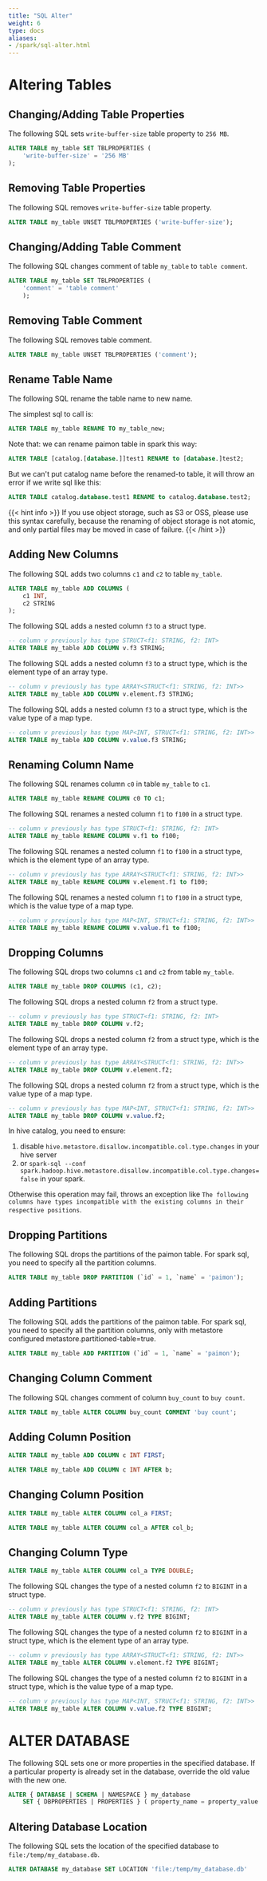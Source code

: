 ```yaml
---
title: "SQL Alter"
weight: 6
type: docs
aliases:
- /spark/sql-alter.html
---
```

<!--
Licensed to the Apache Software Foundation (ASF) under one
or more contributor license agreements.  See the NOTICE file
distributed with this work for additional information
regarding copyright ownership.  The ASF licenses this file
to you under the Apache License, Version 2.0 (the
"License"); you may not use this file except in compliance
with the License.  You may obtain a copy of the License at

  http://www.apache.org/licenses/LICENSE-2.0

Unless required by applicable law or agreed to in writing,
software distributed under the License is distributed on an
"AS IS" BASIS, WITHOUT WARRANTIES OR CONDITIONS OF ANY
KIND, either express or implied.  See the License for the
specific language governing permissions and limitations
under the License.
-->

# Altering Tables

## Changing/Adding Table Properties

The following SQL sets `write-buffer-size` table property to `256 MB`.

```sql
ALTER TABLE my_table SET TBLPROPERTIES (
    'write-buffer-size' = '256 MB'
);
```

## Removing Table Properties

The following SQL removes `write-buffer-size` table property.

```sql
ALTER TABLE my_table UNSET TBLPROPERTIES ('write-buffer-size');
```

##  Changing/Adding Table Comment

The following SQL changes comment of table `my_table` to `table comment`.

```sql
ALTER TABLE my_table SET TBLPROPERTIES (
    'comment' = 'table comment'
    );
```

## Removing Table Comment

The following SQL removes table comment.

```sql
ALTER TABLE my_table UNSET TBLPROPERTIES ('comment');
```

## Rename Table Name

The following SQL rename the table name to new name.

The simplest sql to call is:
```sql
ALTER TABLE my_table RENAME TO my_table_new;
```

Note that: we can rename paimon table in spark this way:
```sql
ALTER TABLE [catalog.[database.]]test1 RENAME to [database.]test2;
```
But we can't put catalog name before the renamed-to table, it will throw an error if we write sql like this:
```sql
ALTER TABLE catalog.database.test1 RENAME to catalog.database.test2;
```

{{< hint info >}}
If you use object storage, such as S3 or OSS, please use this syntax carefully, because the renaming of object storage is not atomic, and only partial files may be moved in case of failure.
{{< /hint >}}

## Adding New Columns

The following SQL adds two columns `c1` and `c2` to table `my_table`.

```sql
ALTER TABLE my_table ADD COLUMNS (
    c1 INT,
    c2 STRING
);
```

The following SQL adds a nested column `f3` to a struct type.

```sql
-- column v previously has type STRUCT<f1: STRING, f2: INT>
ALTER TABLE my_table ADD COLUMN v.f3 STRING;
```

The following SQL adds a nested column `f3` to a struct type, which is the element type of an array type.

```sql
-- column v previously has type ARRAY<STRUCT<f1: STRING, f2: INT>>
ALTER TABLE my_table ADD COLUMN v.element.f3 STRING;
```

The following SQL adds a nested column `f3` to a struct type, which is the value type of a map type.

```sql
-- column v previously has type MAP<INT, STRUCT<f1: STRING, f2: INT>>
ALTER TABLE my_table ADD COLUMN v.value.f3 STRING;
```

## Renaming Column Name

The following SQL renames column `c0` in table `my_table` to `c1`.

```sql
ALTER TABLE my_table RENAME COLUMN c0 TO c1;
```

The following SQL renames a nested column `f1` to `f100` in a struct type.

```sql
-- column v previously has type STRUCT<f1: STRING, f2: INT>
ALTER TABLE my_table RENAME COLUMN v.f1 to f100;
```

The following SQL renames a nested column `f1` to `f100` in a struct type, which is the element type of an array type.

```sql
-- column v previously has type ARRAY<STRUCT<f1: STRING, f2: INT>>
ALTER TABLE my_table RENAME COLUMN v.element.f1 to f100;
```

The following SQL renames a nested column `f1` to `f100` in a struct type, which is the value type of a map type.

```sql
-- column v previously has type MAP<INT, STRUCT<f1: STRING, f2: INT>>
ALTER TABLE my_table RENAME COLUMN v.value.f1 to f100;
```

## Dropping Columns

The following SQL drops two columns `c1` and `c2` from table `my_table`.

```sql
ALTER TABLE my_table DROP COLUMNS (c1, c2);
```

The following SQL drops a nested column `f2` from a struct type.

```sql
-- column v previously has type STRUCT<f1: STRING, f2: INT>
ALTER TABLE my_table DROP COLUMN v.f2;
```

The following SQL drops a nested column `f2` from a struct type, which is the element type of an array type.

```sql
-- column v previously has type ARRAY<STRUCT<f1: STRING, f2: INT>>
ALTER TABLE my_table DROP COLUMN v.element.f2;
```

The following SQL drops a nested column `f2` from a struct type, which is the value type of a map type.

```sql
-- column v previously has type MAP<INT, STRUCT<f1: STRING, f2: INT>>
ALTER TABLE my_table DROP COLUMN v.value.f2;
```

In hive catalog, you need to ensure:

1. disable `hive.metastore.disallow.incompatible.col.type.changes` in your hive server
2. or `spark-sql --conf spark.hadoop.hive.metastore.disallow.incompatible.col.type.changes=false` in your spark.

Otherwise this operation may fail, throws an exception like `The following columns have types incompatible with the
existing columns in their respective positions`.

## Dropping Partitions

The following SQL drops the partitions of the paimon table. For spark sql, you need to specify all the partition columns.

```sql
ALTER TABLE my_table DROP PARTITION (`id` = 1, `name` = 'paimon');
```

## Adding Partitions

The following SQL adds the partitions of the paimon table. For spark sql, you need to specify all the partition columns, only with metastore configured metastore.partitioned-table=true.

```sql
ALTER TABLE my_table ADD PARTITION (`id` = 1, `name` = 'paimon');
```

## Changing Column Comment

The following SQL changes comment of column `buy_count` to `buy count`.

```sql
ALTER TABLE my_table ALTER COLUMN buy_count COMMENT 'buy count';
```

## Adding Column Position

```sql
ALTER TABLE my_table ADD COLUMN c INT FIRST;

ALTER TABLE my_table ADD COLUMN c INT AFTER b;
```

## Changing Column Position

```sql
ALTER TABLE my_table ALTER COLUMN col_a FIRST;

ALTER TABLE my_table ALTER COLUMN col_a AFTER col_b;
```

## Changing Column Type

```sql
ALTER TABLE my_table ALTER COLUMN col_a TYPE DOUBLE;
```

The following SQL changes the type of a nested column `f2` to `BIGINT` in a struct type.

```sql
-- column v previously has type STRUCT<f1: STRING, f2: INT>
ALTER TABLE my_table ALTER COLUMN v.f2 TYPE BIGINT;
```

The following SQL changes the type of a nested column `f2` to `BIGINT` in a struct type, which is the element type of an array type.

```sql
-- column v previously has type ARRAY<STRUCT<f1: STRING, f2: INT>>
ALTER TABLE my_table ALTER COLUMN v.element.f2 TYPE BIGINT;
```

The following SQL changes the type of a nested column `f2` to `BIGINT` in a struct type, which is the value type of a map type.

```sql
-- column v previously has type MAP<INT, STRUCT<f1: STRING, f2: INT>>
ALTER TABLE my_table ALTER COLUMN v.value.f2 TYPE BIGINT;
```


# ALTER DATABASE

The following SQL sets one or more properties in the specified database. If a particular property is already set in the database, override the old value with the new one.

```sql
ALTER { DATABASE | SCHEMA | NAMESPACE } my_database
    SET { DBPROPERTIES | PROPERTIES } ( property_name = property_value [ , ... ] )
```

## Altering Database Location

The following SQL sets the location of the specified database to `file:/temp/my_database.db`.

```sql
ALTER DATABASE my_database SET LOCATION 'file:/temp/my_database.db'
```